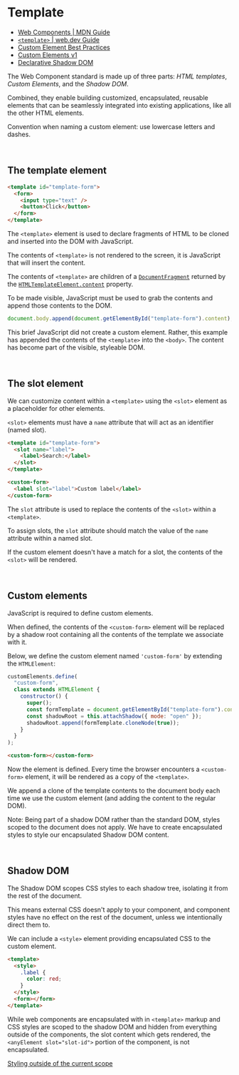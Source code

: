 # Template

- [Web Components | MDN Guide](https://developer.mozilla.org/en-US/docs/Web/Web_Components)
- [`<template>` | web.dev Guide](https://web.dev/learn/html/template)
- [Custom Element Best Practices](https://web.dev/custom-elements-best-practices/)
- [Custom Elements v1](https://web.dev/custom-elements-v1/)
- [Declarative Shadow DOM](https://developer.chrome.com/articles/declarative-shadow-dom/)

The Web Component standard is made up of three parts: _HTML templates_, _Custom Elements_, and the _Shadow DOM_.

Combined, they enable building customized, encapsulated, reusable elements that can be seamlessly integrated into existing applications, like all the other HTML elements.

Convention when naming a custom element: use lowercase letters and dashes.

<br>

## The template element

```html
<template id="template-form">
  <form>
    <input type="text" />
    <button>Click</button>
  </form>
</template>
```

The `<template>` element is used to declare fragments of HTML to be cloned and inserted into the DOM with JavaScript.

The contents of `<template>` is not rendered to the screen, it is JavaScript that will insert the content.

The contents of `<template>` are children of a [`DocumentFragment`](https://developer.mozilla.org/en-US/docs/Web/API/DocumentFragment) returned by the [`HTMLTemplateElement.content`](https://developer.mozilla.org/en-US/docs/Web/API/HTMLTemplateElement/content) property.

To be made visible, JavaScript must be used to grab the contents and append those contents to the DOM.

```js
document.body.append(document.getElementById("template-form").content);
```

This brief JavaScript did not create a custom element. Rather, this example has appended the contents of the `<template>` into the `<body>`. The content has become part of the visible, styleable DOM.

<br>

## The slot element

We can customize content within a `<template>` using the `<slot>` element as a placeholder for other elements.

`<slot>` elements must have a `name` attribute that will act as an identifier (named slot).

```html
<template id="template-form">
  <slot name="label">
    <label>Search:</label>
  </slot>
</template>

<custom-form>
  <label slot="label">Custom label</label>
</custom-form>
```

The `slot` attribute is used to replace the contents of the `<slot>` within a `<template>`.

To assign slots, the `slot` attribute should match the value of the `name` attribute within a named slot.

If the custom element doesn't have a match for a slot, the contents of the `<slot>` will be rendered.

<br>

## Custom elements

JavaScript is required to define custom elements.

When defined, the contents of the `<custom-form>` element will be replaced by a shadow root containing all the contents of the template we associate with it.

Below, we define the custom element named `'custom-form'` by extending the `HTMLElement`:

```js
customElements.define(
  "custom-form",
  class extends HTMLElement {
    constructor() {
      super();
      const formTemplate = document.getElementById("template-form").content;
      const shadowRoot = this.attachShadow({ mode: "open" });
      shadowRoot.append(formTemplate.cloneNode(true));
    }
  }
);
```

```html
<custom-form></custom-form>
```

Now the element is defined. Every time the browser encounters a `<custom-form>` element, it will be rendered as a copy of the `<template>`.

We append a clone of the template contents to the document body each time we use the custom element (and adding the content to the regular DOM).

Note: Being part of a shadow DOM rather than the standard DOM, styles scoped to the document does not apply. We have to create encapsulated styles to style our encapsulated Shadow DOM content.

<br>

## Shadow DOM

The Shadow DOM scopes CSS styles to each shadow tree, isolating it from the rest of the document.

This means external CSS doesn't apply to your component, and component styles have no effect on the rest of the document, unless we intentionally direct them to.

We can include a `<style>` element providing encapsulated CSS to the custom element.

```html
<template>
  <style>
    .label {
      color: red;
    }
  </style>
  <form></form>
</template>
```

While web components are encapsulated with in `<template>` markup and CSS styles are scoped to the shadow DOM and hidden from everything outside of the components, the slot content which gets rendered, the `<anyElement slot="slot-id">` portion of the component, is not encapsulated.

[Styling outside of the current scope](https://web.dev/learn/html/template/#styling-outside-of-the-current-scope)

<br>
